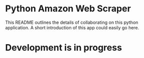 # Python Amazon Web Scraper

This README outlines the details of collaborating on this python application.
A short introduction of this app could easily go here.

# Development is in progress